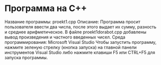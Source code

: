 # Программа на C++
Название программы: proekt1.cpp
Описание: Программа просит пользователя ввести два числа, после этого выдает их сумму, разность и среднее арифметическое. В файле proekt1dorabot.cpp добавлены вывод произведения и частного введенных чисел.
Среда программирования: Microsoft Visual Studio
Чтобы запустить программу, нажмите зеленую стрелку (кнопка запуска) на главной панели инструментов Visual Studio либо нажмите клавиши F5 или CTRL+F5 для запуска программы.
